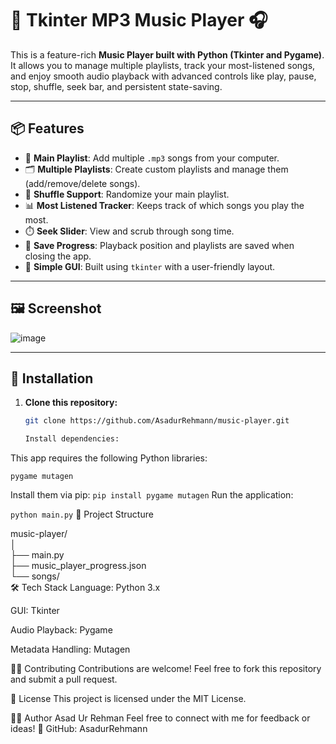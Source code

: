 # 🎵 Tkinter MP3 Music Player 🎧

This is a feature-rich **Music Player built with Python (Tkinter and Pygame)**. It allows you to manage multiple playlists, track your most-listened songs, and enjoy smooth audio playback with advanced controls like play, pause, stop, shuffle, seek bar, and persistent state-saving.

---

## 📦 Features

- 🎼 **Main Playlist**: Add multiple `.mp3` songs from your computer.
- 🗂️ **Multiple Playlists**: Create custom playlists and manage them (add/remove/delete songs).
- 🔁 **Shuffle Support**: Randomize your main playlist.
- 📊 **Most Listened Tracker**: Keeps track of which songs you play the most.
- ⏱️ **Seek Slider**: View and scrub through song time.
- 💾 **Save Progress**: Playback position and playlists are saved when closing the app.
- 🎨 **Simple GUI**: Built using `tkinter` with a user-friendly layout.

---

## 🖼️ Screenshot
![image](https://github.com/user-attachments/assets/27579168-2496-4296-a96a-02fe32002908)




---

## 🚀 Installation

1. **Clone this repository:**

   ```bash
   git clone https://github.com/AsadurRehmann/music-player.git

   Install dependencies:

This app requires the following Python libraries:

`pygame
 mutagen`

Install them via pip:
   `pip install pygame mutagen`
Run the application:

`python main.py`
📁 Project Structure

music-player/  
│  
├── main.py                   
├── music_player_progress.json   
└── songs/                   
🛠 Tech Stack
Language: Python 3.x

GUI: Tkinter

Audio Playback: Pygame

Metadata Handling: Mutagen

👨‍💻 Contributing
Contributions are welcome! Feel free to fork this repository and submit a pull request.

📄 License
This project is licensed under the MIT License.

🙋‍♂️ Author
Asad Ur Rehman
Feel free to connect with me for feedback or ideas!
🔗 GitHub: AsadurRehmann






